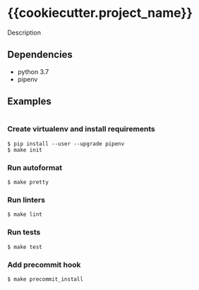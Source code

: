 # {{cookiecutter.project_name}}

Description

## Dependencies
- python 3.7
- pipenv

## Examples

```bash
```

### Create virtualenv and install requirements
    
    $ pip install --user --upgrade pipenv
    $ make init

### Run autoformat

    $ make pretty

### Run linters

    $ make lint

### Run tests

    $ make test

### Add precommit hook

    $ make precommit_install
